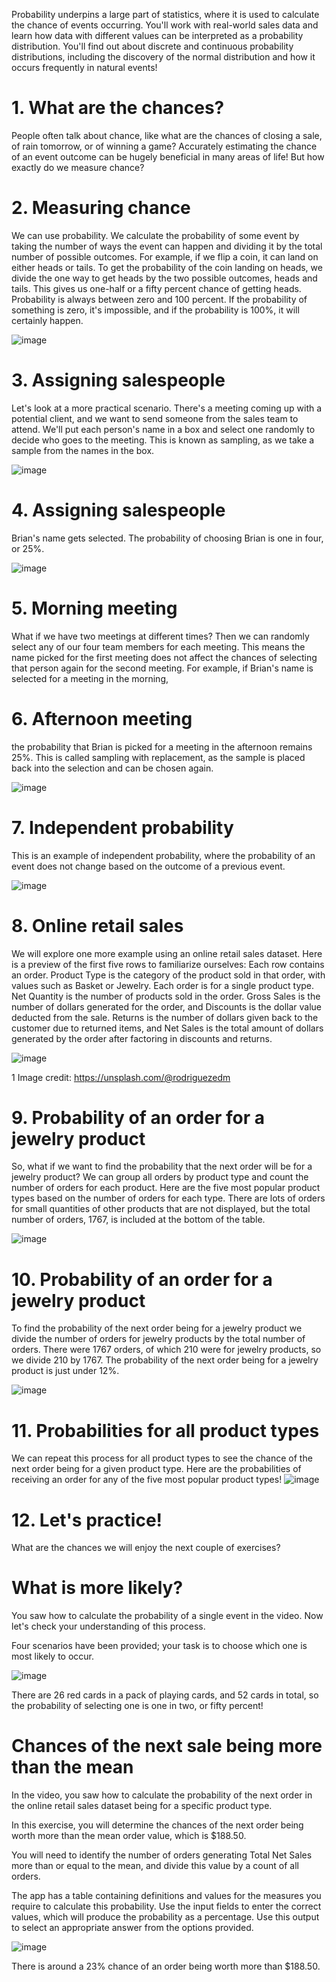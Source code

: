 Probability underpins a large part of statistics, where it is used to calculate the chance of events occurring. You'll work with real-world sales data and learn how data with different values can be interpreted as a probability distribution. You'll find out about discrete and continuous probability distributions, including the discovery of the normal distribution and how it occurs frequently in natural events!

# 1. What are the chances?

People often talk about chance, like what are the chances of closing a sale, of rain tomorrow, or of winning a game? Accurately estimating the chance of an event outcome can be hugely beneficial in many areas of life! But how exactly do we measure chance?

# 2. Measuring chance

We can use probability. We calculate the probability of some event by taking the number of ways the event can happen and dividing it by the total number of possible outcomes. For example, if we flip a coin, it can land on either heads or tails. To get the probability of the coin landing on heads, we divide the one way to get heads by the two possible outcomes, heads and tails. This gives us one-half or a fifty percent chance of getting heads. Probability is always between zero and 100 percent. If the probability of something is zero, it's impossible, and if the probability is 100%, it will certainly happen.

![image](https://github.com/artempohribnyi/datacamp/assets/113499718/7baf5efb-e6a3-47da-8dbf-e989c26279bc)

# 3. Assigning salespeople

Let's look at a more practical scenario. There's a meeting coming up with a potential client, and we want to send someone from the sales team to attend. We'll put each person's name in a box and select one randomly to decide who goes to the meeting. This is known as sampling, as we take a sample from the names in the box.

![image](https://github.com/artempohribnyi/datacamp/assets/113499718/6fbfda7d-ea4d-4582-ad67-d02dcab6eaea)

# 4. Assigning salespeople

Brian's name gets selected. The probability of choosing Brian is one in four, or 25%.

![image](https://github.com/artempohribnyi/datacamp/assets/113499718/c0df148e-5942-4c75-b5de-7772ecdfb07f)

# 5. Morning meeting

What if we have two meetings at different times? Then we can randomly select any of our four team members for each meeting. This means the name picked for the first meeting does not affect the chances of selecting that person again for the second meeting. For example, if Brian's name is selected for a meeting in the morning,

# 6. Afternoon meeting

the probability that Brian is picked for a meeting in the afternoon remains 25%. This is called sampling with replacement, as the sample is placed back into the selection and can be chosen again.

![image](https://github.com/artempohribnyi/datacamp/assets/113499718/0cf39089-f0c7-483a-9aa1-4854b7385b32)

# 7. Independent probability

This is an example of independent probability, where the probability of an event does not change based on the outcome of a previous event.

![image](https://github.com/artempohribnyi/datacamp/assets/113499718/c99123c2-0f78-44c0-b27d-b7f6d92d8462)

# 8. Online retail sales

We will explore one more example using an online retail sales dataset. Here is a preview of the first five rows to familiarize ourselves: Each row contains an order. Product Type is the category of the product sold in that order, with values such as Basket or Jewelry. Each order is for a single product type. Net Quantity is the number of products sold in the order. Gross Sales is the number of dollars generated for the order, and Discounts is the dollar value deducted from the sale. Returns is the number of dollars given back to the customer due to returned items, and Net Sales is the total amount of dollars generated by the order after factoring in discounts and returns.

![image](https://github.com/artempohribnyi/datacamp/assets/113499718/946fce36-e23c-4c3d-b6e9-9efb252cf258)

1 Image credit: https://unsplash.com/@rodriguezedm

# 9. Probability of an order for a jewelry product

So, what if we want to find the probability that the next order will be for a jewelry product? We can group all orders by product type and count the number of orders for each product. Here are the five most popular product types based on the number of orders for each type. There are lots of orders for small quantities of other products that are not displayed, but the total number of orders, 1767, is included at the bottom of the table.

![image](https://github.com/artempohribnyi/datacamp/assets/113499718/7eb02c93-71e0-41cc-807f-e92bb4425491)

# 10. Probability of an order for a jewelry product

To find the probability of the next order being for a jewelry product we divide the number of orders for jewelry products by the total number of orders. There were 1767 orders, of which 210 were for jewelry products, so we divide 210 by 1767. The probability of the next order being for a jewelry product is just under 12%.

![image](https://github.com/artempohribnyi/datacamp/assets/113499718/a25af9fd-00d6-413a-b241-0a80191b1242)

# 11. Probabilities for all product types

We can repeat this process for all product types to see the chance of the next order being for a given product type. Here are the probabilities of receiving an order for any of the five most popular product types!
![image](https://github.com/artempohribnyi/datacamp/assets/113499718/40ab0a97-1f20-44c8-9ad6-b04920b70705)

# 12. Let's practice!

What are the chances we will enjoy the next couple of exercises?

# What is more likely?

You saw how to calculate the probability of a single event in the video. Now let's check your understanding of this process.

Four scenarios have been provided; your task is to choose which one is most likely to occur.

![image](https://github.com/artempohribnyi/datacamp/assets/113499718/93db3e61-5ed2-4977-9c1c-e2e76f097341)

There are 26 red cards in a pack of playing cards, and 52 cards in total, so the probability of selecting one is one in two, or fifty percent!

# Chances of the next sale being more than the mean

In the video, you saw how to calculate the probability of the next order in the online retail sales dataset being for a specific product type.

In this exercise, you will determine the chances of the next order being worth more than the mean order value, which is $188.50.

You will need to identify the number of orders generating Total Net Sales more than or equal to the mean, and divide this value by a count of all orders.

The app has a table containing definitions and values for the measures you require to calculate this probability. Use the input fields to enter the correct values, which will produce the probability as a percentage. Use this output to select an appropriate answer from the options provided.

![image](https://github.com/artempohribnyi/datacamp/assets/113499718/7a7e57cc-2c71-446b-84b4-7704f0268200)

There is around a 23% chance of an order being worth more than $188.50.

